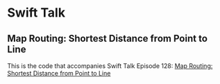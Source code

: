# Swift Talk
## Map Routing: Shortest Distance from Point to Line

This is the code that accompanies Swift Talk Episode 128: [Map Routing: Shortest Distance from Point to Line](https://talk.objc.io/episodes/S01E128-shortest-distance-from-point-to-line)
